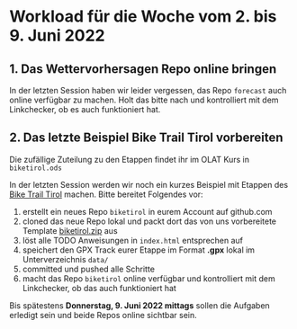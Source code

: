 # Workload für die Woche vom 2. bis 9. Juni 2022

## 1. Das Wettervorhersagen Repo online bringen

In der letzten Session haben wir leider vergessen, das Repo `forecast` auch online verfügbar zu machen. Holt das bitte nach und kontrolliert mit dem Linkchecker, ob es auch funktioniert hat.

## 2. Das letzte Beispiel Bike Trail Tirol vorbereiten

Die zufällige Zuteilung zu den Etappen findet ihr im OLAT Kurs in `biketirol.ods`

In der letzten Session werden wir noch ein kurzes Beispiel mit Etappen des [Bike Trail Tirol](https://www.tirol.at/reisefuehrer/sport/mountainbiken/bike-trail-tirol) machen. Bitte bereitet Folgendes vor:

1. erstellt ein neues Repo `biketirol` in eurem Account auf github.com
2. cloned das neue Repo lokal und packt dort das von uns vorbereitete Template [biketirol.zip](https://webmapping.github.io/templates/biketirol.zip) aus
3. löst alle TODO Anweisungen in `index.html` entsprechen auf
4. speichert den GPX Track eurer Etappe im Format **.gpx** lokal im Unterverzeichnis `data/`
5. committed und pushed alle Schritte
6. macht das Repo `biketirol` online verfügbar und kontrolliert mit dem Linkchecker, ob das auch funktioniert hat

Bis spätestens **Donnerstag, 9. Juni 2022 mittags** sollen die Aufgaben erledigt sein und beide Repos online sichtbar sein.
